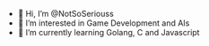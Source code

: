 - 👋 Hi, I’m @NotSoSeriouss
- 👀 I’m interested in Game Development and AIs
- 🌱 I’m currently learning Golang, C and Javascript
